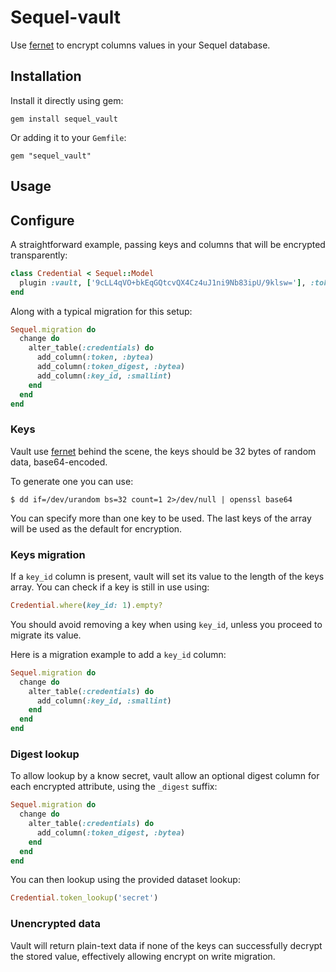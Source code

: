 # Sequel-vault

Use [fernet](https://github.com/fernet/fernet-rb) to encrypt columns values in your Sequel database.

## Installation

Install it directly using gem:

```
gem install sequel_vault
```

Or adding it to your ``Gemfile``:

```
gem "sequel_vault"
```

## Usage

## Configure

A straightforward example, passing keys and columns that will be encrypted
transparently:

```ruby
class Credential < Sequel::Model
  plugin :vault, ['9cLL4qVO+bkEqGQtcvQX4Cz4uJ1ni9Nb83ipU/9klsw='], :token
end
```

Along with a typical migration for this setup:

```ruby
Sequel.migration do
  change do
    alter_table(:credentials) do
      add_column(:token, :bytea)
      add_column(:token_digest, :bytea)
      add_column(:key_id, :smallint)
    end
  end
end
```

### Keys

Vault use [fernet](https://github.com/fernet/fernet-rb) behind the scene, the
keys should be 32 bytes of random data, base64-encoded.

To generate one you can use:

```console
$ dd if=/dev/urandom bs=32 count=1 2>/dev/null | openssl base64
```

You can specify more than one key to be used. The last keys of the array will
be used as the default for encryption.

### Keys migration

If a ``key_id`` column is present, vault will set its value to the length of
the keys array. You can check if a key is still in use using:

```ruby
Credential.where(key_id: 1).empty?
```  

You should avoid removing a key when using ``key_id``, unless you proceed to
migrate its value.

Here is a migration example to add a ``key_id`` column:

```ruby
Sequel.migration do
  change do
    alter_table(:credentials) do
      add_column(:key_id, :smallint)
    end
  end
end
```

### Digest lookup

To allow lookup by a know secret, vault allow an optional digest column for each
encrypted attribute, using the ``_digest`` suffix:

```ruby
Sequel.migration do
  change do
    alter_table(:credentials) do
      add_column(:token_digest, :bytea)
    end
  end
end
```

You can then lookup using the provided dataset lookup:

```ruby
Credential.token_lookup('secret')
```

### Unencrypted data

Vault will return plain-text data if none of the keys can successfully decrypt
the stored value, effectively allowing encrypt on write migration.
